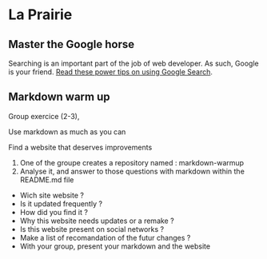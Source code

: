 # La Prairie

## Master the Google horse

Searching is an important part of the job of web developer. As such, Google is your friend. [Read these power tips on using Google Search](./using-google.md).

## Markdown warm up

Group exercice (2-3),

Use markdown as much as you can

Find a website that deserves improvements

1. One of the groupe creates a repository named : markdown-warmup
2. Analyse it, and answer to those questions with markdown within the README.md file

- Wich site website ?
- Is it updated frequently ?
- How did you find it ?
- Why this website needs updates or a remake ?
- Is this website present on social networks ?
- Make a list of recomandation of the futur changes ?
- With your group, present your markdown and the website



